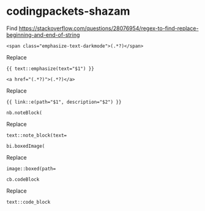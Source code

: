 # codingpackets-shazam

Find
https://stackoverflow.com/questions/28076954/regex-to-find-replace-beginning-and-end-of-string
```
<span class="emphasize-text-darkmode">(.*?)</span>
```

Replace
```
{{ text::emphasize(text="$1") }}
```

```
<a href="(.*?)">(.*?)</a>
```

Replace
```
{{ link::e(path="$1", description="$2") }}
```

```
nb.noteBlock(
```

Replace
```
text::note_block(text=
```

```
bi.boxedImage(
```

Replace
```
image::boxed(path=
```

```
cb.codeBlock
```

Replace
```
text::code_block
```